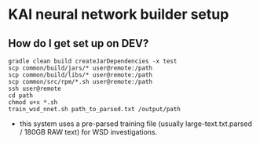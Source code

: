 # KAI neural network builder setup

## How do I get set up on DEV?

```
gradle clean build createJarDependencies -x test
scp common/build/jars/* user@remote:/path
scp common/build/libs/* user@remote:/path
scp common/src/rpm/*.sh user@remote:/path
ssh user@remote
cd path
chmod u+x *.sh
train_wsd_nnet.sh path_to_parsed.txt /output/path
```

* this system uses a pre-parsed training file (usually large-text.txt.parsed / 180GB RAW text) for WSD investigations.
